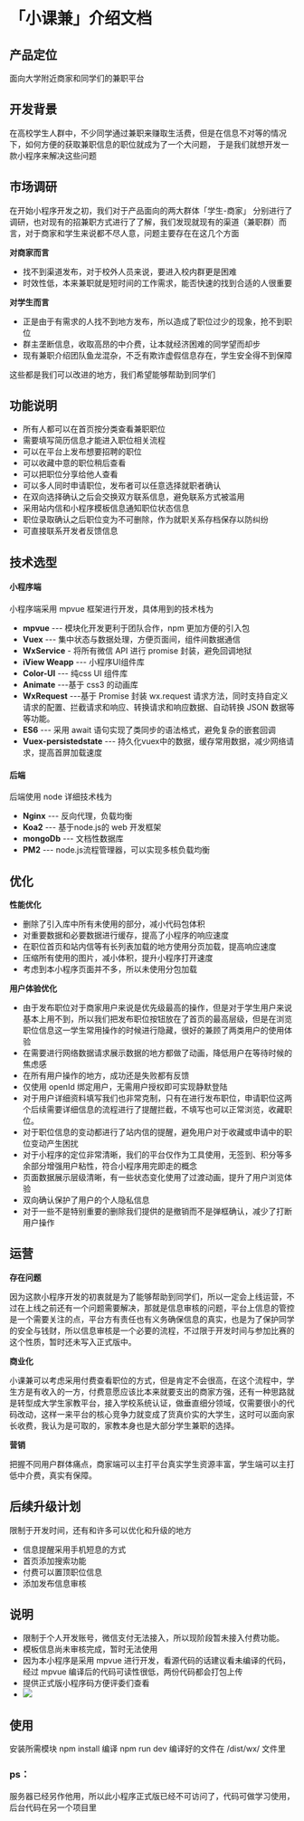 # 「小课兼」介绍文档

## 产品定位
面向大学附近商家和同学们的兼职平台

## 开发背景
在高校学生人群中，不少同学通过兼职来赚取生活费，但是在信息不对等的情况下，如何方便的获取兼职信息的职位就成为了一个大问题，
于是我们就想开发一款小程序来解决这些问题

## 市场调研
在开始小程序开发之初，我们对于产品面向的两大群体「学生-商家」 分别进行了调研，也对现有的招兼职方式进行了了解，我们发现就现有的渠道（兼职群）而言，对于商家和学生来说都不尽人意，问题主要存在在这几个方面

**对商家而言**
* 找不到渠道发布，对于校外人员来说，要进入校内群更是困难
* 时效性低，本来兼职就是短时间的工作需求，能否快速的找到合适的人很重要

**对学生而言**
* 正是由于有需求的人找不到地方发布，所以造成了职位过少的现象，抢不到职位
* 群主垄断信息，收取高昂的中介费，让本就经济困难的同学望而却步
* 现有兼职介绍团队鱼龙混杂，不乏有欺诈虚假信息存在，学生安全得不到保障

这些都是我们可以改进的地方，我们希望能够帮助到同学们
## 功能说明

* 所有人都可以在首页按分类查看兼职职位
* 需要填写简历信息才能进入职位相关流程
* 可以在平台上发布想要招聘的职位
* 可以收藏中意的职位稍后查看
* 可以把职位分享给他人查看
* 可以多人同时申请职位，发布者可以任意选择就职者确认
* 在双向选择确认之后会交换双方联系信息，避免联系方式被滥用
* 采用站内信和小程序模板信息通知职位状态信息
* 职位录取确认之后职位变为不可删除，作为就职关系存档保存以防纠纷
* 可直接联系开发者反馈信息


## 技术选型

#### 小程序端
小程序端采用 mpvue 框架进行开发，具体用到的技术栈为
* **mpvue** ---  模块化开发更利于团队合作，npm 更加方便的引入包
* **Vuex**  --- 集中状态与数据处理，方便页面间，组件间数据通信
* **WxService** - 将所有微信 API 进行 promise 封装，避免回调地狱
* **iView Weapp** --- 小程序UI组件库
* **Color-UI** --- 纯css UI 组件库
* **Animate** ---基于 css3 的动画库 
* **WxRequest** ---基于 Promise 封装 wx.request 请求方法，同时支持自定义请求的配置、拦截请求和响应、转换请求和响应数据、自动转换 JSON 数据等等功能。
* **ES6** --- 采用 await 语句实现了类同步的语法格式，避免复杂的嵌套回调
* **Vuex-persistedstate** --- 持久化vuex中的数据，缓存常用数据，减少网络请求，提高首屏加载速度

#### 后端
后端使用 node 详细技术栈为
* **Nginx** --- 反向代理，负载均衡
* **Koa2** --- 基于node.js的 web 开发框架
* **mongoDb** --- 文档性数据库
* **PM2** --- node.js流程管理器，可以实现多核负载均衡

## 优化
**性能优化**
* 删除了引入库中所有未使用的部分，减小代码包体积
* 对重要数据和必要数据进行缓存，提高了小程序的响应速度
* 在职位首页和站内信等有长列表加载的地方使用分页加载，提高响应速度
* 压缩所有使用的图片，减小体积，提升小程序打开速度
* 考虑到本小程序页面并不多，所以未使用分包加载

**用户体验优化**
* 由于发布职位对于商家用户来说是优先级最高的操作，但是对于学生用户来说基本上用不到，所以我们把发布职位按钮放在了首页的最高层级，但是在浏览职位信息这一学生常用操作的时候进行隐藏，很好的兼顾了两类用户的使用体验
* 在需要进行网络数据请求展示数据的地方都做了动画，降低用户在等待时候的焦虑感
* 在所有用户操作的地方，成功还是失败都有反馈
* 仅使用 openId 绑定用户，无需用户授权即可实现静默登陆
* 对于用户详细资料填写我们也非常克制，只有在进行发布职位，申请职位这两个后续需要详细信息的流程进行了提醒拦截，不填写也可以正常浏览，收藏职位。
* 对于职位信息的变动都进行了站内信的提醒，避免用户对于收藏或申请中的职位变动产生困扰
* 对于小程序的定位非常清晰，我们的平台仅作为工具使用，无签到、积分等多余部分增强用户粘性，符合小程序用完即走的概念 
* 页面数据展示层级清晰，有一些状态变化使用了过渡动画，提升了用户浏览体验
* 双向确认保护了用户的个人隐私信息
* 对于一些不是特别重要的删除我们提供的是撤销而不是弹框确认，减少了打断用户操作

## 运营

**存在问题**

因为这款小程序开发的初衷就是为了能够帮助到同学们，所以一定会上线运营，不过在上线之前还有一个问题需要解决，那就是信息审核的问题，平台上信息的管控是一个需要关注的点，平台方有责任也有义务确保信息的真实，也是为了保护同学的安全与钱财，所以信息审核是一个必要的流程，不过限于开发时间与参加比赛的这个性质，暂时还未写入正式版中。

**商业化**

小课兼可以考虑采用付费查看职位的方式，但是肯定不会很高，在这个流程中，学生方是有收入的一方，付费意愿应该比本来就要支出的商家方强，还有一种思路就是转型成大学生家教平台，接入学校系统认证，做垂直细分领域，仅需要很小的代码改动，这样一来平台的核心竞争力就变成了货真价实的大学生，这时可以面向家长收费，我认为是可取的，家教本身也是大部分学生兼职的选择。

**营销**

把握不同用户群体痛点，商家端可以主打平台真实学生资源丰富，学生端可以主打 低中介费，真实有保障。

## 后续升级计划
限制于开发时间，还有和许多可以优化和升级的地方
* 信息提醒采用手机短息的方式
* 首页添加搜索功能
* 付费可以置顶职位信息
* 添加发布信息审核

## 说明
* 限制于个人开发账号，微信支付无法接入，所以现阶段暂未接入付费功能。
* 模板信息尚未审核完成，暂时无法使用
* 因为本小程序是采用 mpvue 进行开发，看源代码的话建议看未编译的代码，经过 mpvue 编译后的代码可读性很低，两份代码都会打包上传
* 提供正式版小程序码方便评委们查看
* ![](http://ww1.sinaimg.cn/large/005SZDNKly1g3jqz73d3dj30zk0zkn72.jpg)

## 使用
安装所需模块 npm install
编译 npm run dev
编译好的文件在 /dist/wx/ 文件里

### ps：
服务器已经另作他用，所以此小程序正式版已经不可访问了，代码可做学习使用，后台代码在另一个项目里
